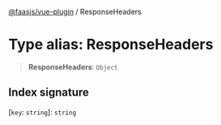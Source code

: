 [@faasjs/vue-plugin](../README.md) / ResponseHeaders

# Type alias: ResponseHeaders

> **ResponseHeaders**: `Object`

## Index signature

 \[`key`: `string`\]: `string`
